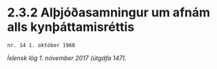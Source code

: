 # 2.3.2 Alþjóðasamningur um afnám alls kynþáttamisréttis

`nr. 14 1. október 1968`

_Íslensk lög 1. nóvember 2017 (útgáfa 147)._


